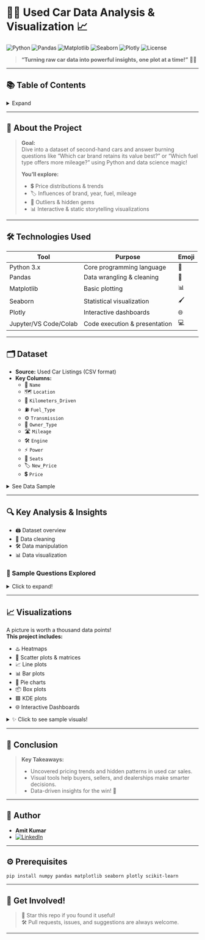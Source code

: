 
# 🚙💨 Used Car Data Analysis & Visualization 📈

![Python](https://img.shields.io/badge/Python-3.x-blue?logo=python)
![Pandas](https://img.shields.io/badge/Pandas-Data%20Analysis-yellowgreen?logo=pandas)
![Matplotlib](https://img.shields.io/badge/Matplotlib-Visualization-orange?logo=matplotlib)
![Seaborn](https://img.shields.io/badge/Seaborn-Stats%20Viz-blueviolet?logo=seaborn)
![Plotly](https://img.shields.io/badge/Plotly-Interactive%20Viz-lightgrey?logo=plotly)
![License](https://img.shields.io/github/license/PatelG108/Data_analysis?style=flat-square)

> **“Turning raw car data into powerful insights, one plot at a time!”** 🚗✨

---

## 📚 Table of Contents

<details>
  <summary>Expand</summary>

- [📖 About the Project](#about-the-project)
- [🛠️ Technologies Used](#technologies-used)
- [🗂️ Dataset](#dataset)
- [🔍 Key Analysis & Insights](#key-analysis--insights)
- [📈 Visualizations](#visualizations)
- [🏁 Conclusion](#conclusion)
- [👤 Author](#author)
- [⚙️ Prerequisites](#prerequisites)

</details>

---

## 📖 About the Project

> **Goal:**  
> Dive into a dataset of second-hand cars and answer burning questions like “Which car brand retains its value best?” or “Which fuel type offers more mileage?” using Python and data science magic!  
> 
> **You’ll explore:**
> - 💲 Price distributions & trends
> - 🏷️ Influences of brand, year, fuel, mileage
> - 🚦 Outliers & hidden gems
> - 📊 Interactive & static storytelling visualizations

---

## 🛠️ Technologies Used

| Tool        | Purpose                                   | Emoji      |
|-------------|-------------------------------------------|------------|
| Python 3.x  | Core programming language                 | 🐍         |
| Pandas      | Data wrangling & cleaning                 | 🐼         |
| Matplotlib  | Basic plotting                            | 📊         |
| Seaborn     | Statistical visualization                 | 🖌️         |
| Plotly      | Interactive dashboards                    | 🌐         |
| Jupyter/VS Code/Colab | Code execution & presentation   | 💻         |

---

## 🗂️ Dataset

- **Source:** Used Car Listings (CSV format)
- **Key Columns:**  
  - 🚗 `Name`  
  - 🗺️ `Location`  
  - 📏 `Kilometers_Driven`  
  - ⛽ `Fuel_Type`
  - ⚙️ `Transmission`
  - 👤 `Owner_Type`
  - 🛣️ `Mileage`
  - 🛠️ `Engine`
  - ⚡ `Power`
  - 💺 `Seats`
  - 🏷️ `New_Price`
  - 💲 `Price`

<details>
  <summary>See Data Sample</summary>

| Name             | Location   | Kilometers_Driven | Fuel_Type | ... | Price  |
|------------------|------------|-------------------|-----------|-----|--------|
| Honda City ZX    | Mumbai     | 45000             | Petrol    | ... | 350000 |
| Maruti Swift     | Delhi      | 32000             | Diesel    | ... | 420000 |

</details>

---

## 🔍 Key Analysis & Insights

- 🖨️ Dataset overview
- 🧹 Data cleaning
- 🛠️ Data manipulation
- 📊 Data visualization

### 👀 Sample Questions Explored
<details>
<summary>Click to expand!</summary>

1. 💵 What is the average selling price per brand?
2. 📅 How many cars by manufacturing year?
3. ⛽ Average mileage (kmpl/km/kg) per fuel type?
4. ⚙️ Transmission type distribution?
5. 👤 Owner type with most cars & their avg price?
6. 🏆 Year with highest avg selling price?
7. 🏎️ Price vs. Engine size?

</details>

---

## 📈 Visualizations

A picture is worth a thousand data points!  
**This project includes:**

- ♨️ Heatmaps
- 🔵 Scatter plots & matrices
- 📈 Line plots
- 📊 Bar plots
- 🥧 Pie charts
- 📦 Box plots
- 🟩 KDE plots
- 🌐 Interactive Dashboards

<details>
  <summary>✨ Click to see sample visuals!</summary>

  ![Heatmap Example](https://user-images.githubusercontent.com/PatelG108/car-heatmap-sample.png)
  ![Scatter Example](https://user-images.githubusercontent.com/PatelG108/car-scatter-sample.png)

</details>

---

## 🏁 Conclusion

> **Key Takeaways:**  
> - Uncovered pricing trends and hidden patterns in used car sales.
> - Visual tools help buyers, sellers, and dealerships make smarter decisions.
> - Data-driven insights for the win! 🚀

---

## 👤 Author

- **Amit Kumar**
- [![LinkedIn](https://img.shields.io/badge/LinkedIn-blue?logo=linkedin)](https://www.linkedin.com/in/amit-kumar-c/)

---

## ⚙️ Prerequisites

```bash
pip install numpy pandas matplotlib seaborn plotly scikit-learn
```

---

## 🚀 Get Involved!

> 🌟 Star this repo if you found it useful!  
> 🛠️ Pull requests, issues, and suggestions are always welcome.

---
